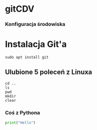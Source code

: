 # gitCDV
### Konfiguracja środowiska
# Instalacja Git'a
``` inatall
sudo apt install git
```

## Ulubione 5 poleceń z Linuxa
```polecenia
cd ..
ls
pwd
mkdir
clear
```

### Coś z Pythona
```python
print("Hello")
```
